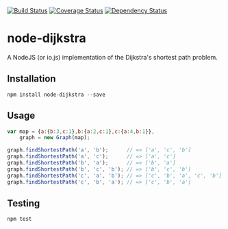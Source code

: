 [![Build Status](https://travis-ci.org/albertorestifo/node-dijkstra.svg)](https://travis-ci.org/albertorestifo/node-dijkstra) [![Coverage Status](https://coveralls.io/repos/albertorestifo/node-dijkstra/badge.svg)](https://coveralls.io/r/albertorestifo/node-dijkstra) [![Dependency Status](https://gemnasium.com/albertorestifo/node-dijkstra.svg)](https://gemnasium.com/albertorestifo/node-dijkstra)

# node-dijkstra

A NodeJS (or io.js) implementation of the Dijkstra's shortest path problem.

## Installation

```shell
npm install node-dijkstra --save
```

## Usage

```js
var map = {a:{b:3,c:1},b:{a:2,c:1},c:{a:4,b:1}},
    graph = new Graph(map);

graph.findShortestPath('a', 'b');      // => ['a', 'c', 'b']
graph.findShortestPath('a', 'c');      // => ['a', 'c']
graph.findShortestPath('b', 'a');      // => ['b', 'a']
graph.findShortestPath('b', 'c', 'b'); // => ['b', 'c', 'b']
graph.findShortestPath('c', 'a', 'b'); // => ['c', 'b', 'a', 'c', 'b']
graph.findShortestPath('c', 'b', 'a'); // => ['c', 'b', 'a']
```

## Testing

```shell
npm test
```


[1]: https://github.com/andrewhayward/dijkstra
